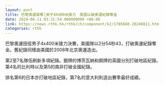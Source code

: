 ```yaml
---
layout: post
title: 巴黎奧運直擊│男子4X400米接力　美國以破奧運紀錄奪金
date: 2024-08-11 03:31:54.000000000 +08:00
link: https://news.rthk.hk/rthk/ch/component/k2/1765688-20240811.htm
categories: rthk
---
```


巴黎奧運田徑男子4x400米接力決賽，美國隊以2分54秒43，打破奧運紀錄奪金。舊紀錄同樣由美國於2008年北京奧運造出。

第2至7名隊伍刷新多項紀錄。銀牌的博茨瓦納和銅牌的英國分別打破地區紀錄。第4名的比利時以及第5的南非打破全國紀錄。

排名第6的日本亦打破地區紀錄，第7名的意大利則造出賽季最好成績。

